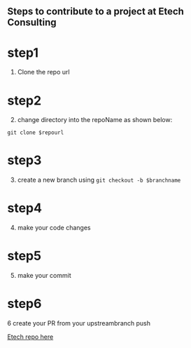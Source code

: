 ## Steps to contribute to a project at Etech Consulting
# step1
1. Clone the repo url
# step2
2. change directory into the repoName as shown below:
```
git clone $repourl
```
# step3
3. create a new branch using ` git checkout -b $branchname `
# step4
4. make your code changes
# step5
5. make your commit
# step6
6 create your PR from your upstreambranch push

[Etech repo here](https://github.com/etechDevops/runbooks)